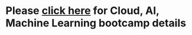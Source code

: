 # Please [click here](https://github.com/e2eSolutionArchitect/academy/tree/main/bootcamp) for Cloud, AI, Machine Learning bootcamp details
